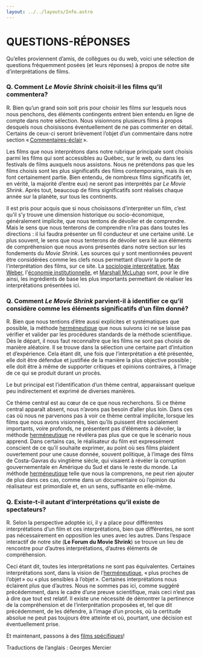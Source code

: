 ```yaml
---
layout: ../../layouts/Info.astro
---
```


# QUESTIONS-RÉPONSES

Qu’elles proviennent d’amis, de collègues ou du web, voici une sélection de questions fréquemment posées (et leurs réponses) à propos de notre site d’interprétations de films.

### Q. Comment _Le Movie Shrink_ choisit-il les films qu’il commentera?

R. Bien qu’un grand soin soit pris pour choisir les films sur lesquels nous nous penchons, des éléments contingents entrent bien entendu en ligne de compte dans notre sélection. Nous visionnons plusieurs films à propos desquels nous choisissons éventuellement de ne pas commenter en détail. Certains de ceux-ci seront brièvement l’objet d’un commentaire dans notre section « [Commentaires-éclair](/fr/category/bullit-comments) ».

Les films que nous interprétons dans notre rubrique principale sont choisis parmi les films qui sont accessibles au Québec, sur le web, ou dans les festivals de films auxquels nous assistons. Nous ne prétendons pas que les films choisis sont les plus significatifs des films contemporains, mais ils en font certainement partie. Bien entendu, de nombreux films significatifs (et, en vérité, la majorité d’entre eux) ne seront pas interprétés par _Le Movie Shrink_. Après tout, beaucoup de films significatifs sont réalisés chaque année sur la planète, sur tous les continents.

Il est pris pour acquis que si nous choisissons d’interpréter un film, c’est qu’il s’y trouve une dimension historique ou socio-économique, généralement implicite, que nous tentons de dévoiler et de comprendre. Mais le sens que nous tenterons de comprendre n’ira pas dans toutes les directions : il lui faudra présenter un fil conducteur et une certaine unité. Le plus souvent, le sens que nous tenterons de dévoiler sera lié aux éléments de compréhension que nous avons présentés dans notre section sur les fondements du _Movie Shrink_. Les sources qui y sont mentionnées peuvent être considérées comme les clefs nous permettant d’ouvrir la porte de l’interprétation des films, sur ce site. La [sociologie interprétative](https://fr.wikipedia.org/wiki/Verstehen#Meaning), [Max Weber](https://fr.wikipedia.org/wiki/Max_Weber), l'[économie institutionnelle](https://fr.wikipedia.org/wiki/Institutional_economics), et [Marshall McLuhan](https://fr.wikipedia.org/wiki/Marshall_McLuhan) sont, pour le dire ainsi, les ingrédients de base les plus importants permettant de réaliser les interprétations présentées ici.

### Q. Comment _Le Movie Shrink_ parvient-il à identifier ce qu’il considère comme les éléments significatifs d’un film donné?

R. Bien que nous tentions d’être aussi explicites et systématiques que possible, la méthode [herméneutique](/fr/hermeneutics) que nous suivons ici ne se laisse pas vérifier et valider par les procédures standards de la méthode scientifique. Dès le départ, il nous faut reconnaître que les films ne sont pas choisis de manière aléatoire. Il se trouve dans la sélection une certaine part d’intuition et d’expérience. Cela étant dit, une fois que l’interprétation a été présentée, elle doit être défendue et justifiée de la manière la plus objective possible ; elle doit être à même de supporter critiques et opinions contraires, à l’image de ce qui se produit durant un procès.

Le but principal est l’identification d’un thème central, apparaissant quelque peu indirectement et exprimé de diverses manières.

Ce thème central est au cœur de ce que nous recherchons. Si ce thème central apparaît absent, nous n’avons pas besoin d’aller plus loin. Dans ces cas où nous ne parvenons pas à voir ce thème central implicite, lorsque les films que nous avons visionnés, bien qu’ils puissent être socialement importants, voire profonds, ne présentent pas d’éléments à dévoiler, la méthode [herméneutique](/fr/hermeneutics) ne révélera pas plus que ce que le scénario nous apprend. Dans certains cas, le réalisateur du film est expressément conscient de ce qu’il souhaite exprimer, au point où ses films plaident ouvertement pour une cause donnée, souvent politique, à l’image des films de Costa-Gavras du vingtième siècle, qui visaient à révéler la corruption gouvernementale en Amérique du Sud et dans le reste du monde. La méthode [herméneutique](/fr/hermeneutics) telle que nous la comprenons, ne peut rien ajouter de plus dans ces cas, comme dans un documentaire où l’opinion du réalisateur est primordiale et, en un sens, suffisante en elle-même.

### Q. Existe-t-il autant d’interprétations qu’il existe de spectateurs?

R. Selon la perspective adoptée ici, il y a place pour différentes interprétations d’un film et ces interprétations, bien que différentes, ne sont pas nécessairement en opposition les unes avec les autres. Dans l’espace interactif de notre site (**Le Forum du Movie Shrink**) se trouve un lieu de rencontre pour d’autres interprétations, d’autres éléments de compréhension.

Ceci étant dit, toutes les interprétations ne sont pas équivalentes. Certaines interprétations sont, dans la vision de l’[herméneutique](/fr/hermeneutics), « plus proches de l’objet » ou « plus sensibles à l’objet ». Certaines interprétations nous éclairent plus que d’autres. Nous ne sommes pas ici, comme suggéré précédemment, dans le cadre d’une preuve scientifique, mais ceci n’est pas à dire que tout est relatif. Il existe une nécessité de démontrer la pertinence de la compréhension et de l’interprétation proposées et, tel que dit précédemment, de les défendre, à l’image d’un procès, où la certitude absolue ne peut pas toujours être atteinte et où, pourtant, une décision est éventuellement prise.

Et maintenant, passons à des [films spécifiques](/fr)!

Traductions de l’anglais : Georges Mercier